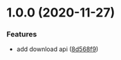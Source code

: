 # 1.0.0 (2020-11-27)


### Features

* add download api ([8d568f9](https://github.com/NimbleWing/fetch-github-repo/commit/8d568f9c02074e402d9b2832fe9a23e2f64150c5))
